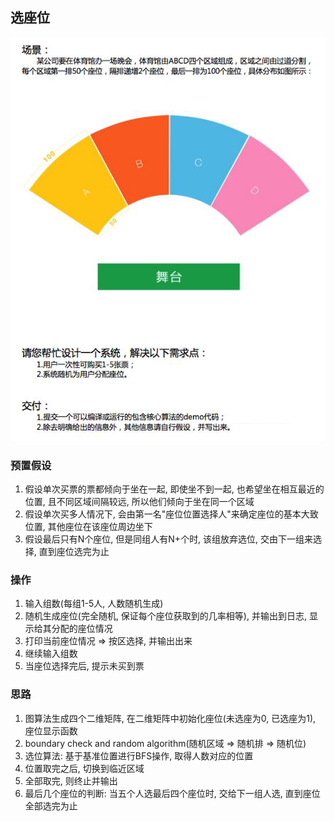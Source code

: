 ## 选座位

![seat question](./seat.png)

### 预置假设

1. 假设单次买票的票都倾向于坐在一起, 即使坐不到一起, 也希望坐在相互最近的位置, 且不同区域间隔较远, 所以他们倾向于坐在同一个区域
2. 假设单次买多人情况下, 会由第一名"座位位置选择人"来确定座位的基本大致位置, 其他座位在该座位周边坐下
3. 假设最后只有N个座位, 但是同组人有N+个时, 该组放弃选位, 交由下一组来选择, 直到座位选完为止

### 操作

1. 输入组数(每组1-5人, 人数随机生成)
2. 随机生成座位(完全随机, 保证每个座位获取到的几率相等), 并输出到日志, 显示给其分配的座位情况
3. 打印当前座位情况 => 按区选择, 并输出出来
4. 继续输入组数
5. 当座位选择完后, 提示未买到票

### 思路

1. 图算法生成四个二维矩阵, 在二维矩阵中初始化座位(未选座为0, 已选座为1), 座位显示函数
2. boundary check and random algorithm(随机区域 => 随机排 => 随机位)
3. 选位算法: 基于基准位置进行BFS操作, 取得人数对应的位置
4. 位置取完之后, 切换到临近区域
5. 全部取完, 则终止并输出
6. 最后几个座位的判断: 当五个人选最后四个座位时, 交给下一组人选, 直到座位全部选完为止

